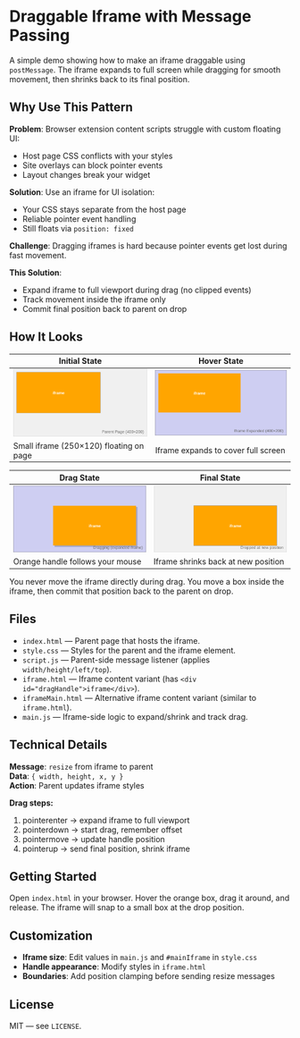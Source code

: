 # Draggable Iframe with Message Passing

A simple demo showing how to make an iframe draggable using `postMessage`. The iframe expands to full screen while dragging for smooth movement, then shrinks back to its final position.

## Why Use This Pattern

**Problem**: Browser extension content scripts struggle with custom floating UI:

-  Host page CSS conflicts with your styles
-  Site overlays can block pointer events
-  Layout changes break your widget

**Solution**: Use an iframe for UI isolation:

-  Your CSS stays separate from the host page
-  Reliable pointer event handling
-  Still floats via `position: fixed`

**Challenge**: Dragging iframes is hard because pointer events get lost during fast movement.

**This Solution**:

-  Expand iframe to full viewport during drag (no clipped events)
-  Track movement inside the iframe only
-  Commit final position back to parent on drop

## How It Looks

| Initial State | Hover State |
|---------------|-------------|
| <img src="assets/initial.svg" alt="Initial State" width="300"> | <img src="assets/hover.svg" alt="Hover State" width="300"> |
| Small iframe (250×120) floating on page | Iframe expands to cover full screen |

| Drag State | Final State |
|------------|-------------|
| <img src="assets/drag.svg" alt="Drag State" width="300"> | <img src="assets/final.svg" alt="Final State" width="300"> |
| Orange handle follows your mouse | Iframe shrinks back at new position |

You never move the iframe directly during drag. You move a box inside the iframe, then commit that position back to the parent on drop.

## Files

-  `index.html` — Parent page that hosts the iframe.
-  `style.css` — Styles for the parent and the iframe element.
-  `script.js` — Parent-side message listener (applies `width/height/left/top`).
-  `iframe.html` — Iframe content variant (has `<div id="dragHandle">iframe</div>`).
-  `iframeMain.html` — Alternative iframe content variant (similar to `iframe.html`).
-  `main.js` — Iframe-side logic to expand/shrink and track drag.

## Technical Details

**Message**: `resize` from iframe to parent  
**Data**: `{ width, height, x, y }`  
**Action**: Parent updates iframe styles

**Drag steps:**

1. pointerenter → expand iframe to full viewport
2. pointerdown → start drag, remember offset
3. pointermove → update handle position
4. pointerup → send final position, shrink iframe

## Getting Started

Open `index.html` in your browser. Hover the orange box, drag it around, and release. The iframe will snap to a small box at the drop position.

## Customization

-  **Iframe size**: Edit values in `main.js` and `#mainIframe` in `style.css`
-  **Handle appearance**: Modify styles in `iframe.html`
-  **Boundaries**: Add position clamping before sending resize messages

## License

MIT — see `LICENSE`.
